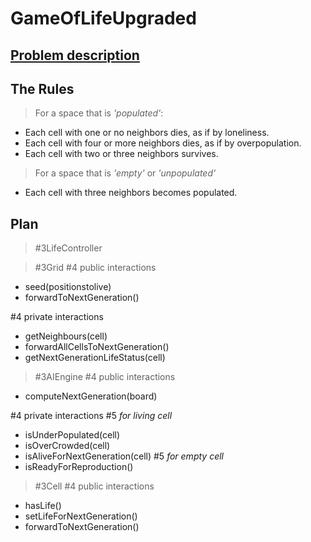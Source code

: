 GameOfLifeUpgraded
===================

[Problem description](http://en.wikipedia.org/wiki/Conway%27s_Game_of_Life)
---------------------

The Rules
---------

> For a space that is *'populated'*:
   + Each cell with one or no neighbors dies, as if by loneliness. 
   +  Each cell with four or more neighbors dies, as if by overpopulation. 
   +  Each cell with two or three neighbors survives. 

> For a space that is *'empty'* or *'unpopulated'*
   +  Each cell with three neighbors becomes populated. 

Plan
----

> #3LifeController

> #3Grid
#4 public interactions
 - seed(positionstolive)
 - forwardToNextGeneration()

#4 private interactions
 - getNeighbours(cell)
 - forwardAllCellsToNextGeneration()
 - getNextGenerationLifeStatus(cell)

> #3AIEngine
#4 public interactions
 - computeNextGeneration(board)

#4 private interactions
#5 *for living cell*
 - isUnderPopulated(cell)
 - isOverCrowded(cell)
 - isAliveForNextGeneration(cell)
#5 *for empty cell*
 - isReadyForReproduction()

> #3Cell
#4 public interactions
 - hasLife()
 - setLifeForNextGeneration()
 - forwardToNextGeneration()